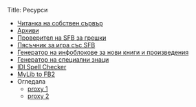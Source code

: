Title: Ресурси

* [Читанка на собствен сървър](/resources/own-server)
* [Архиви](/resources/archives)
* [Проверител на SFB за грешки](http://tools.chitanka.info/sfb-check/)
* [Пясъчник за игра със SFB](/sandbox)
* [Генератор на инфоблокове за нови книги и произведения](http://tools.chitanka.info/infogen/)
* [Генератор на специални знаци](http://tools.chitanka.info/specialchar/)
* [IDI Spell Checker](http://freeplace.info/ididictionary/bulgarian_spell_checker/)
* [MyLib to FB2](http://asen.baramov.org/rsrc/MyLibToFB2_v-0-6-03.zip)
* Огледала
    * [proxy 1](http://freeplace.info/proxy/browse.php?u=http://clivl6rf3vft7ihw.onion)
    * [proxy 2](http://freeplace.info/proxy/browse.php?u=http://chitanka.i2p)
